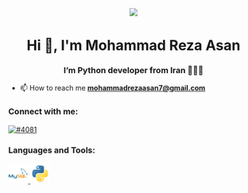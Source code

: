 <div id="header" align="center">
  <img src="http://i.imgur.com/MvMxQ1a.gif" width="1000"/>
</div>


<p gif src = "http://i.imgur.com/MvMxQ1a.gif">

<h1 align="center">Hi 👋, I'm Mohammad Reza Asan</h1>
<h3 align="center">I’m Python developer from Iran 👨🏻‍💻</h3>

- 📫 How to reach me **mohammadrezaasan7@gmail.com**

<h3 align="left">Connect with me:</h3>
<p align="left">
<a href="https://discord.gg/#4081" target="blank"><img align="center" src="https://raw.githubusercontent.com/rahuldkjain/github-profile-readme-generator/master/src/images/icons/Social/discord.svg" alt="#4081" height="30" width="40" /></a>
</p>

<h3 align="left">Languages and Tools:</h3>
<p align="left"> <a href="https://www.mysql.com/" target="_blank" rel="noreferrer"> <img src="https://raw.githubusercontent.com/devicons/devicon/master/icons/mysql/mysql-original-wordmark.svg" alt="mysql" width="40" height="40"/> </a> <a href="https://www.python.org" target="_blank" rel="noreferrer"> <img src="https://raw.githubusercontent.com/devicons/devicon/master/icons/python/python-original.svg" alt="python" width="40" height="40"/> </a> </p>
